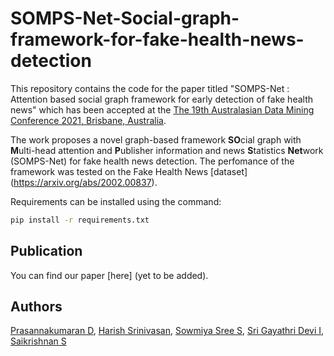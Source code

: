 # SOMPS-Net-Social-graph-framework-for-fake-health-news-detection

This repository contains the code for the paper titled "SOMPS-Net : Attention based social graph framework for early detection of fake health news" which has been accepted at the [The 19th Australasian Data Mining Conference 2021, Brisbane, Australia](https://ausdm21.ausdm.org/).

The work proposes a novel graph-based framework **SO**cial graph with **M**ulti-head attention and **P**ublisher information and news **S**tatistics **Net**work (SOMPS-Net) for fake health news detection. The perfomance of the framework was tested on the Fake Health News [dataset] (https://arxiv.org/abs/2002.00837).

Requirements can be installed using the command:

```bash
pip install -r requirements.txt
```

## Publication

You can find our paper [here] (yet to be added).

## Authors

[Prasannakumaran D](http://github.com/PrasannaKumaran), [Harish Srinivasan](), [Sowmiya Sree S](), [Sri Gayathri Devi I](https://github.com/gayu28), [Saikrishnan S](https://github.com/SaikrishnanShankar)
